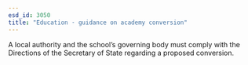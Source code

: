 ```yaml
---
esd_id: 3050
title: "Education - guidance on academy conversion"
---
```


A local authority and the school’s governing body must comply with the Directions of the Secretary of State regarding a proposed conversion.

